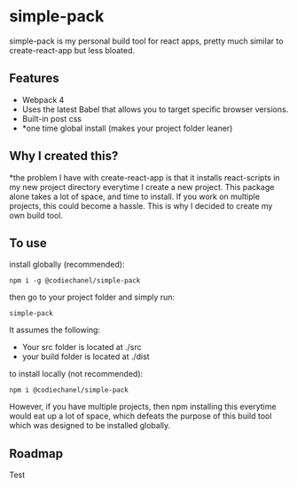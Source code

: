 # simple-pack

simple-pack is my personal build tool for react apps, pretty much similar to create-react-app but less bloated.

## Features

- Webpack 4
- Uses the latest Babel that allows you to target specific browser versions.
- Built-in post css
- *one time global install (makes your project folder leaner) 

## Why I created this?

*the problem I have with create-react-app is that it installs react-scripts in my new project directory everytime I create a new project. This package alone takes a lot of space, and time to install. If you work on multiple projects, this could become a hassle. This is why I decided to create my own build tool.

## To use

install globally (recommended):

`npm i -g @codiechanel/simple-pack`

then go to your project folder and simply run:

`simple-pack`

It assumes the following:

- Your src folder is located at ./src
- your build folder is located at ./dist

to install locally (not recommended):

`npm i @codiechanel/simple-pack`

However, if you have multiple projects, then npm installing this everytime would eat up a lot of space, which defeats the purpose of this build tool which was designed to be installed globally. 

## Roadmap

Test

